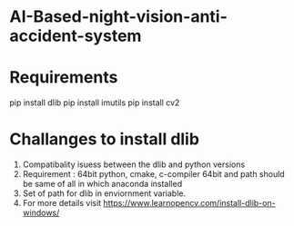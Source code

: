# AI-Based-night-vision-anti-accident-system

# Requirements
pip install dlib
pip install imutils
pip install cv2

# Challanges to install dlib
1. Compatibality isuess between the dlib and python versions 
2. Requirement : 64bit python, cmake, c-compiler 64bit and path should be same of all in which anaconda installed
4. Set of path for dlib in enviornment variable.
3. For more details visit https://www.learnopencv.com/install-dlib-on-windows/
